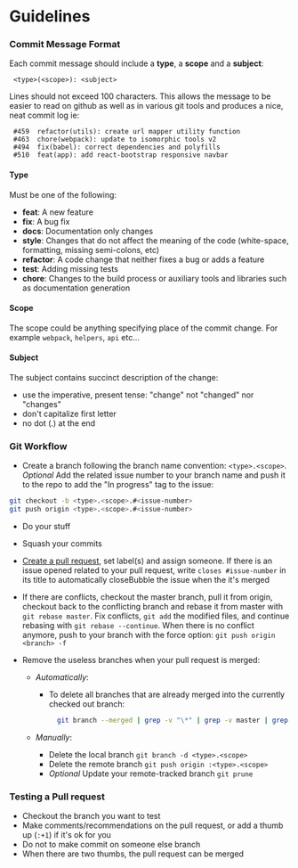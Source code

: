 # Guidelines

### Commit Message Format

Each commit message should include a **type**, a **scope** and a **subject**:

```
 <type>(<scope>): <subject>
```

Lines should not exceed 100 characters. This allows the message to be easier to read on github as well as in various git tools and produces a nice, neat commit log ie:

```
 #459  refactor(utils): create url mapper utility function
 #463  chore(webpack): update to isomorphic tools v2
 #494  fix(babel): correct dependencies and polyfills
 #510  feat(app): add react-bootstrap responsive navbar
```

#### Type

Must be one of the following:

- **feat**: A new feature
- **fix**: A bug fix
- **docs**: Documentation only changes
- **style**: Changes that do not affect the meaning of the code (white-space, formatting, missing semi-colons, etc)
- **refactor**: A code change that neither fixes a bug or adds a feature
- **test**: Adding missing tests
- **chore**: Changes to the build process or auxiliary tools and libraries such as documentation generation

#### Scope

The scope could be anything specifying place of the commit change. For example `webpack`, `helpers`, `api` etc...

#### Subject

The subject contains succinct description of the change:

- use the imperative, present tense: "change" not "changed" nor "changes"
- don't capitalize first letter
- no dot (.) at the end

### Git Workflow

- Create a branch following the branch name convention: `<type>.<scope>`. _Optional_ Add the related issue number to your branch name and push it to the repo to add the "In progress" tag to the issue:

```bash
git checkout -b <type>.<scope>.#<issue-number>
git push origin <type>.<scope>.#<issue-number>
```

- Do your stuff
- Squash your commits
- [Create a pull request](https://help.github.com/articles/creating-a-pull-request/), set label(s) and assign someone. If there is an issue opened related to your pull request, write `closes #issue-number` in its title to automatically closeBubble the issue when the it's merged
- If there are conflicts, checkout the master branch, pull it from origin, checkout back to the conflicting branch and rebase it from master with `git rebase master`. Fix conflicts, `git add` the modified files, and continue rebasing with `git rebase --continue`. When there is no conflict anymore, push to your branch with the force option: `git push origin <branch> -f`
- Remove the useless branches when your pull request is merged:

  - _Automatically_:

    - To delete all branches that are already merged into the currently checked out branch:
      ```bash
        git branch --merged | grep -v "\*" | grep -v master | grep -v dev | xargs -n 1 git branch -d
      ```

  - _Manually_:
    - Delete the local branch `git branch -d <type>.<scope>`
    - Delete the remote branch `git push origin :<type>.<scope>`
    - _Optional_ Update your remote-tracked branch `git prune`

### Testing a Pull request

- Checkout the branch you want to test
- Make comments/recommendations on the pull request, or add a thumb up (`:+1`) if it's ok for you
- Do not to make commit on someone else branch
- When there are two thumbs, the pull request can be merged
